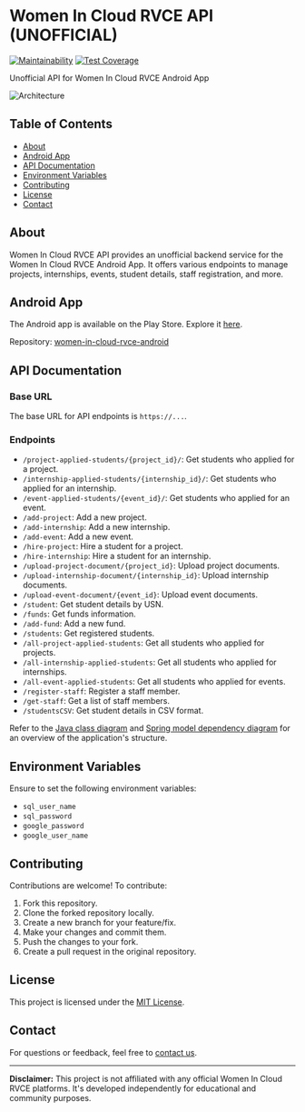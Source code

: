# Women In Cloud RVCE API (UNOFFICIAL)

[![Maintainability](https://api.codeclimate.com/v1/badges/a5688e693a48ff0953ca/maintainability)](https://codeclimate.com/github/mssandeepkamath/women-in-cloud-rvce-api/maintainability)
[![Test Coverage](https://api.codeclimate.com/v1/badges/a5688e693a48ff0953ca/test_coverage)](https://codeclimate.com/github/mssandeepkamath/women-in-cloud-rvce-api/test_coverage)

Unofficial API for Women In Cloud RVCE Android App

![Architecture](https://user-images.githubusercontent.com/90695071/229217757-4a582538-3619-4a4a-9970-b0537a488e50.png)


## Table of Contents

- [About](#about)
- [Android App](#android-app)
- [API Documentation](#api-documentation)
- [Environment Variables](#environment-variables)
- [Contributing](#contributing)
- [License](#license)
- [Contact](#contact)

## About

Women In Cloud RVCE API provides an unofficial backend service for the Women In Cloud RVCE Android App. It offers various endpoints to manage projects, internships, events, student details, staff registration, and more.

## Android App

The Android app is available on the Play Store. Explore it [here](https://play.google.com/store/apps/details?id=com.sandeep.womenincloudrvce).

Repository: [women-in-cloud-rvce-android](https://github.com/mssandeepkamath/women-in-cloud-rvce-android)

## API Documentation

### Base URL

The base URL for API endpoints is `https://...`.

### Endpoints

- `/project-applied-students/{project_id}/`: Get students who applied for a project.
- `/internship-applied-students/{internship_id}/`: Get students who applied for an internship.
- `/event-applied-students/{event_id}/`: Get students who applied for an event.
- `/add-project`: Add a new project.
- `/add-internship`: Add a new internship.
- `/add-event`: Add a new event.
- `/hire-project`: Hire a student for a project.
- `/hire-internship`: Hire a student for an internship.
- `/upload-project-document/{project_id}`: Upload project documents.
- `/upload-internship-document/{internship_id}`: Upload internship documents.
- `/upload-event-document/{event_id}`: Upload event documents.
- `/student`: Get student details by USN.
- `/funds`: Get funds information.
- `/add-fund`: Add a new fund.
- `/students`: Get registered students.
- `/all-project-applied-students`: Get all students who applied for projects.
- `/all-internship-applied-students`: Get all students who applied for internships.
- `/all-event-applied-students`: Get all students who applied for events.
- `/register-staff`: Register a staff member.
- `/get-staff`: Get a list of staff members.
- `/studentsCSV`: Get student details in CSV format.

Refer to the [Java class diagram](https://user-images.githubusercontent.com/90695071/232433709-a390d603-3a38-401e-9adb-9799d075d41c.png) and [Spring model dependency diagram](https://user-images.githubusercontent.com/90695071/232434107-1a720fa8-e055-4b83-99f1-8bfc1b52f798.png) for an overview of the application's structure.

## Environment Variables

Ensure to set the following environment variables:

- `sql_user_name`
- `sql_password`
- `google_password`
- `google_user_name`

## Contributing

Contributions are welcome! To contribute:

1. Fork this repository.
2. Clone the forked repository locally.
3. Create a new branch for your feature/fix.
4. Make your changes and commit them.
5. Push the changes to your fork.
6. Create a pull request in the original repository.

## License

This project is licensed under the [MIT License](LICENSE).

## Contact

For questions or feedback, feel free to [contact us](mailto:your.email@example.com).

---

**Disclaimer:** This project is not affiliated with any official Women In Cloud RVCE platforms. It's developed independently for educational and community purposes.
